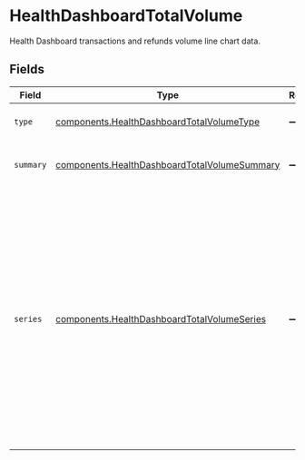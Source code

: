 # HealthDashboardTotalVolume

Health Dashboard transactions and refunds volume line chart data.


## Fields

| Field                                                                                                                                                                                                                                                                                              | Type                                                                                                                                                                                                                                                                                               | Required                                                                                                                                                                                                                                                                                           | Description                                                                                                                                                                                                                                                                                        | Example                                                                                                                                                                                                                                                                                            |
| -------------------------------------------------------------------------------------------------------------------------------------------------------------------------------------------------------------------------------------------------------------------------------------------------- | -------------------------------------------------------------------------------------------------------------------------------------------------------------------------------------------------------------------------------------------------------------------------------------------------- | -------------------------------------------------------------------------------------------------------------------------------------------------------------------------------------------------------------------------------------------------------------------------------------------------- | -------------------------------------------------------------------------------------------------------------------------------------------------------------------------------------------------------------------------------------------------------------------------------------------------- | -------------------------------------------------------------------------------------------------------------------------------------------------------------------------------------------------------------------------------------------------------------------------------------------------- |
| `type`                                                                                                                                                                                                                                                                                             | [components.HealthDashboardTotalVolumeType](../../models/components/healthdashboardtotalvolumetype.md)                                                                                                                                                                                             | :heavy_minus_sign:                                                                                                                                                                                                                                                                                 | The type of this resource.                                                                                                                                                                                                                                                                         | health-dashboard.total-volume                                                                                                                                                                                                                                                                      |
| `summary`                                                                                                                                                                                                                                                                                          | [components.HealthDashboardTotalVolumeSummary](../../models/components/healthdashboardtotalvolumesummary.md)                                                                                                                                                                                       | :heavy_minus_sign:                                                                                                                                                                                                                                                                                 | Summary of the aggregated data.                                                                                                                                                                                                                                                                    |                                                                                                                                                                                                                                                                                                    |
| `series`                                                                                                                                                                                                                                                                                           | [components.HealthDashboardTotalVolumeSeries](../../models/components/healthdashboardtotalvolumeseries.md)                                                                                                                                                                                         | :heavy_minus_sign:                                                                                                                                                                                                                                                                                 | Contains two series of data points used to build the line chart. The `current` series contains aggregations starting from the `first_interval` up to the specified period (e.g. `7-days`). The `previous` series contains aggregations from the period immediately preceding the `current` series. |                                                                                                                                                                                                                                                                                                    |